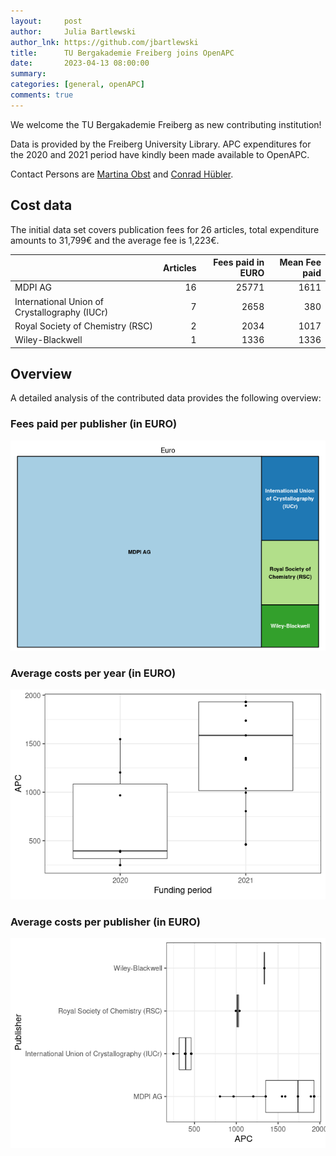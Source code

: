 ```yaml
---
layout:     post
author:     Julia Bartlewski
author_lnk: https://github.com/jbartlewski
title:      TU Bergakademie Freiberg joins OpenAPC
date:       2023-04-13 08:00:00
summary:    
categories: [general, openAPC]
comments: true
---
```





We welcome the TU Bergakademie Freiberg as new contributing institution!

Data is provided by the Freiberg University Library. APC expenditures for the 2020 and 2021 period have kindly been made available to OpenAPC.

Contact Persons are [Martina Obst](mailto:Martina.Obst@ub.tu-freiberg.de) and [Conrad Hübler](mailto:Conrad.Huebler@ub.tu-freiberg.de).

## Cost data



The initial data set covers publication fees for 26 articles, total expenditure amounts to 31,799€ and the average fee is 1,223€.


|                                              | Articles| Fees paid in EURO| Mean Fee paid|
|:---------------------------------------------|--------:|-----------------:|-------------:|
|MDPI AG                                       |       16|             25771|          1611|
|International Union of Crystallography (IUCr) |        7|              2658|           380|
|Royal Society of Chemistry (RSC)              |        2|              2034|          1017|
|Wiley-Blackwell                               |        1|              1336|          1336|

## Overview

A detailed analysis of the contributed data provides the following overview:

### Fees paid per publisher (in EURO)

![plot of chunk tree_freiberg_2023_04_13_full](/figure/tree_freiberg_2023_04_13_full-1.png)

###  Average costs per year (in EURO)

![plot of chunk box_freiberg_2023_04_13_year_full](/figure/box_freiberg_2023_04_13_year_full-1.png)

###  Average costs per publisher (in EURO)

![plot of chunk box_freiberg_2023_04_13_publisher_full](/figure/box_freiberg_2023_04_13_publisher_full-1.png)
